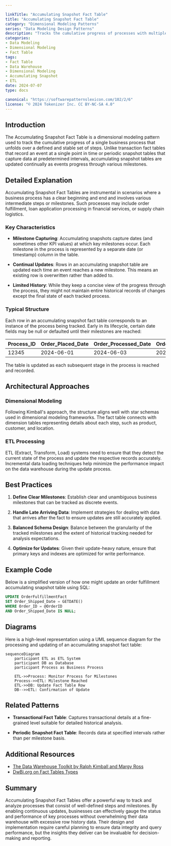 ```yaml
---

linkTitle: "Accumulating Snapshot Fact Table"
title: "Accumulating Snapshot Fact Table"
category: "Dimensional Modeling Patterns"
series: "Data Modeling Design Patterns"
description: "Tracks the cumulative progress of processes with multiple steps, updated as each milestone is reached."
categories:
- Data Modeling
- Dimensional Modeling
- Fact Table
tags:
- Fact Table
- Data Warehouse
- Dimensional Modeling
- Accumulating Snapshot
- ETL
date: 2024-07-07
type: docs

canonical: "https://softwarepatternslexicon.com/102/2/6"
license: "© 2024 Tokenizer Inc. CC BY-NC-SA 4.0"
---
```



## Introduction

The Accumulating Snapshot Fact Table is a dimensional modeling pattern used to track the cumulative progress of a single business process that unfolds over a defined and stable set of steps. Unlike transaction fact tables that record an event at a single point in time or periodic snapshot tables that capture data at predetermined intervals, accumulating snapshot tables are updated continually as events progress through various milestones.

## Detailed Explanation

Accumulating Snapshot Fact Tables are instrumental in scenarios where a business process has a clear beginning and end and involves various intermediate steps or milestones. Such processes may include order fulfillment, loan application processing in financial services, or supply chain logistics.

### Key Characteristics

- **Milestone Capturing**: Accumulating snapshots capture dates (and sometimes other KPI values) at which key milestones occur. Each milestone in the process is represented by a separate date (or timestamp) column in the table.
  
- **Continual Updates**: Rows in an accumulating snapshot table are updated each time an event reaches a new milestone. This means an existing row is overwritten rather than added to.

- **Limited History**: While they keep a concise view of the progress through the process, they might not maintain entire historical records of changes except the final state of each tracked process.

### Typical Structure

Each row in an accumulating snapshot fact table corresponds to an instance of the process being tracked. Early in its lifecycle, certain date fields may be null or defaulted until their milestones are reached:

| Process_ID | Order_Placed_Date | Order_Processed_Date | Order_Shipped_Date | Order_Delivered_Date | ... |
|------------|-------------------|----------------------|--------------------|----------------------|-----|
| 12345      | 2024-06-01        | 2024-06-03           | 2024-06-05         | 2024-06-07           | ... |

The table is updated as each subsequent stage in the process is reached and recorded.

## Architectural Approaches

### Dimensional Modeling

Following Kimball's approach, the structure aligns well with star schemas used in dimensional modeling frameworks. The fact table connects with dimension tables representing details about each step, such as product, customer, and location.

### ETL Processing

ETL (Extract, Transform, Load) systems need to ensure that they detect the current state of the process and update the respective records accurately. Incremental data loading techniques help minimize the performance impact on the data warehouse during the update process.

## Best Practices

1. **Define Clear Milestones**: Establish clear and unambiguous business milestones that can be tracked as discrete events.
   
2. **Handle Late Arriving Data**: Implement strategies for dealing with data that arrives after the fact to ensure updates are still accurately applied.

3. **Balanced Schema Design**: Balance between the granularity of the tracked milestones and the extent of historical tracking needed for analysis expectations.

4. **Optimize for Updates**: Given their update-heavy nature, ensure that primary keys and indexes are optimized for write performance.

## Example Code

Below is a simplified version of how one might update an order fulfillment accumulating snapshot table using SQL:

```sql
UPDATE OrderFulfillmentFact
SET Order_Shipped_Date = GETDATE()
WHERE Order_ID = @OrderID
AND Order_Shipped_Date IS NULL;
```

## Diagrams

Here is a high-level representation using a UML sequence diagram for the processing and updating of an accumulating snapshot fact table:
```mermaid
sequenceDiagram
    participant ETL as ETL System
    participant DB as Database
    participant Process as Business Process

    ETL->>Process: Monitor Process for Milestones
    Process->>ETL: Milestone Reached
    ETL->>DB: Update Fact Table Row
    DB-->>ETL: Confirmation of Update
```

## Related Patterns

- **Transactional Fact Table**: Captures transactional details at a fine-grained level suitable for detailed historical analysis.

- **Periodic Snapshot Fact Table**: Records data at specified intervals rather than per milestone basis.

## Additional Resources

- [The Data Warehouse Toolkit by Ralph Kimball and Margy Ross](https://www.kimballgroup.com)
- [DwBi.org on Fact Tables Types](https://www.dwbi.org)

## Summary

Accumulating Snapshot Fact Tables offer a powerful way to track and analyze processes that consist of well-defined steps and milestones. By enabling continuous updates, businesses can effectively gauge the status and performance of key processes without overwhelming their data warehouse with excessive row history data. Their design and implementation require careful planning to ensure data integrity and query performance, but the insights they deliver can be invaluable for decision-making and reporting.


